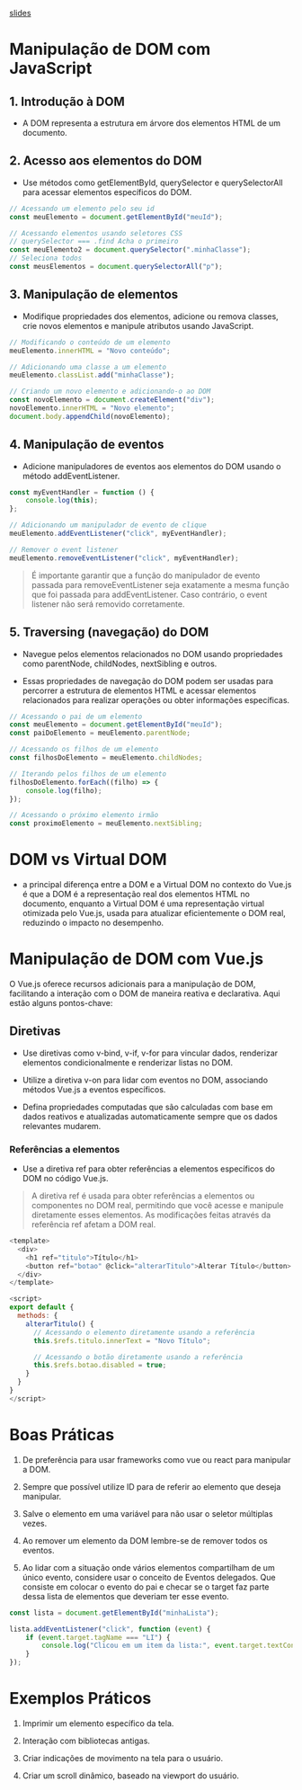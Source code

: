 [slides](https://docs.google.com/presentation/d/1IMSSEQtUm5gXzzi_B7OtP58SLKjrTr3nfwK-vi-bcqA/edit#slide=id.g1388be8e982_0_3)

# Manipulação de DOM com JavaScript

## 1. Introdução à DOM

- A DOM representa a estrutura em árvore dos elementos HTML de um documento.

## 2. Acesso aos elementos do DOM

- Use métodos como getElementById, querySelector e querySelectorAll para acessar elementos específicos do DOM.

```javascript
// Acessando um elemento pelo seu id
const meuElemento = document.getElementById("meuId");

// Acessando elementos usando seletores CSS
// querySelector === .find Acha o primeiro
const meuElemento2 = document.querySelector(".minhaClasse");
// Seleciona todos
const meusElementos = document.querySelectorAll("p");
```

## 3. Manipulação de elementos

- Modifique propriedades dos elementos, adicione ou remova classes, crie novos elementos e manipule atributos usando JavaScript.

```javascript
// Modificando o conteúdo de um elemento
meuElemento.innerHTML = "Novo conteúdo";

// Adicionando uma classe a um elemento
meuElemento.classList.add("minhaClasse");

// Criando um novo elemento e adicionando-o ao DOM
const novoElemento = document.createElement("div");
novoElemento.innerHTML = "Novo elemento";
document.body.appendChild(novoElemento);
```

## 4. Manipulação de eventos

- Adicione manipuladores de eventos aos elementos do DOM usando o método addEventListener.

```javascript
const myEventHandler = function () {
	console.log(this);
};

// Adicionando um manipulador de evento de clique
meuElemento.addEventListener("click", myEventHandler);

// Remover o event listener
meuElemento.removeEventListener("click", myEventHandler);
```

> É importante garantir que a função do manipulador de evento passada para removeEventListener seja exatamente a mesma função que foi passada para addEventListener. Caso contrário, o event listener não será removido corretamente.

## 5. Traversing (navegação) do DOM

- Navegue pelos elementos relacionados no DOM usando propriedades como parentNode, childNodes, nextSibling e outros.

- Essas propriedades de navegação do DOM podem ser usadas para percorrer a estrutura de elementos HTML e acessar elementos relacionados para realizar operações ou obter informações específicas.

```javascript
// Acessando o pai de um elemento
const meuElemento = document.getElementById("meuId");
const paiDoElemento = meuElemento.parentNode;

// Acessando os filhos de um elemento
const filhosDoElemento = meuElemento.childNodes;

// Iterando pelos filhos de um elemento
filhosDoElemento.forEach((filho) => {
	console.log(filho);
});

// Acessando o próximo elemento irmão
const proximoElemento = meuElemento.nextSibling;
```

# DOM vs Virtual DOM

- a principal diferença entre a DOM e a Virtual DOM no contexto do Vue.js é que a DOM é a representação real dos elementos HTML no documento, enquanto a Virtual DOM é uma representação virtual otimizada pelo Vue.js, usada para atualizar eficientemente o DOM real, reduzindo o impacto no desempenho.

# Manipulação de DOM com Vue.js

O Vue.js oferece recursos adicionais para a manipulação de DOM, facilitando a interação com o DOM de maneira reativa e declarativa. Aqui estão alguns pontos-chave:

## Diretivas

- Use diretivas como v-bind, v-if, v-for para vincular dados, renderizar elementos condicionalmente e renderizar listas no DOM.

- Utilize a diretiva v-on para lidar com eventos no DOM, associando métodos Vue.js a eventos específicos.

- Defina propriedades computadas que são calculadas com base em dados reativos e atualizadas automaticamente sempre que os dados relevantes mudarem.

### Referências a elementos

- Use a diretiva ref para obter referências a elementos específicos do DOM no código Vue.js.

> A diretiva ref é usada para obter referências a elementos ou componentes no DOM real, permitindo que você acesse e manipule diretamente esses elementos. As modificações feitas através da referência ref afetam a DOM real.

```javascript
<template>
  <div>
    <h1 ref="titulo">Título</h1>
    <button ref="botao" @click="alterarTitulo">Alterar Título</button>
  </div>
</template>

<script>
export default {
  methods: {
    alterarTitulo() {
      // Acessando o elemento diretamente usando a referência
      this.$refs.titulo.innerText = "Novo Título";

      // Acessando o botão diretamente usando a referência
      this.$refs.botao.disabled = true;
    }
  }
}
</script>
```

# Boas Práticas

1. De preferência para usar frameworks como vue ou react para manipular a DOM.

2. Sempre que possível utilize ID para de referir ao elemento que deseja manipular.

3. Salve o elemento em uma variável para não usar o seletor múltiplas vezes.

4. Ao remover um elemento da DOM lembre-se de remover todos os eventos.

5. Ao lidar com a situação onde vários elementos compartilham de um único evento, considere usar o conceito de Eventos delegados. Que consiste em colocar o evento do pai e checar se o target faz parte dessa lista de elementos que deveriam ter esse evento.

```javascript
const lista = document.getElementById("minhaLista");

lista.addEventListener("click", function (event) {
	if (event.target.tagName === "LI") {
		console.log("Clicou em um item da lista:", event.target.textContent);
	}
});
```

# Exemplos Práticos

1. Imprimir um elemento específico da tela.

2. Interação com bibliotecas antigas.

3. Criar indicações de movimento na tela para o usuário.

4. Criar um scroll dinâmico, baseado na viewport do usuário.
